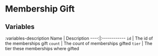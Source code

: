 # Membership Gift

## Variables
:variables-description
Name | Description
----:|:------------
`id` | The id of the memberships gift
`count` | The count of memberships gifted
`tier` | The tier these memberships where gifted